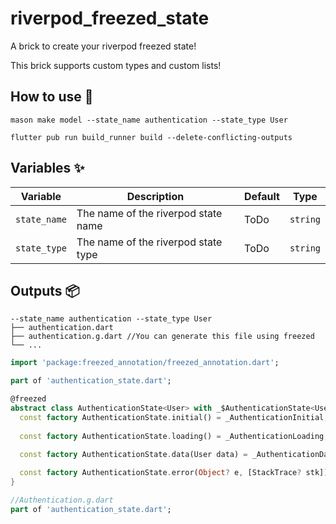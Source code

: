 # riverpod_freezed_state

A brick to create your riverpod freezed state!

This brick supports custom types and custom lists!

## How to use 🚀

```
mason make model --state_name authentication --state_type User
```

```
flutter pub run build_runner build --delete-conflicting-outputs
```


## Variables ✨

| Variable         | Description                         | Default | Type      |
| ---------------- | ------------------------------------| ------- | --------- |
| `state_name`     | The name of the riverpod state name | ToDo    | `string`  |
| `state_type`     | The name of the riverpod state type | ToDo    | `string`  |

## Outputs 📦

```
--state_name authentication --state_type User
├── authentication.dart
├── authentication.g.dart //You can generate this file using freezed
└── ...
```

```dart
import 'package:freezed_annotation/freezed_annotation.dart';

part of 'authentication_state.dart';

@freezed
abstract class AuthenticationState<User> with _$AuthenticationState<User> {
  const factory AuthenticationState.initial() = _AuthenticationInitial;
  
  const factory AuthenticationState.loading() = _AuthenticationLoading;
  
  const factory AuthenticationState.data(User data) = _AuthenticationData;

  const factory AuthenticationState.error(Object? e, [StackTrace? stk]) = _AuthenticationError;   
}

//Authentication.g.dart
part of 'authentication_state.dart';

```
